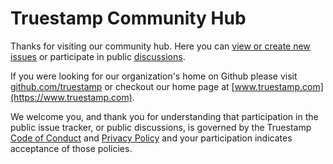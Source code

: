 # Truestamp Community Hub

Thanks for visiting our community hub. Here you can [view or create new issues](https://github.com/truestamp/discussions/issues) or participate in 
public [discussions](https://github.com/orgs/truestamp/discussions).

If you were looking for our organization's home on Github please visit [github.com/truestamp](https://github.com/truestamp) or checkout our home page at [www.truestamp.com](https://www.truestamp.com).

We welcome you, and thank you for understanding that participation in the public issue tracker, or public discussions, is governed by the Truestamp [Code of Conduct](https://github.com/truestamp/discussions/blob/main/CODE_OF_CONDUCT.md) and [Privacy Policy](https://www.truestamp.com/policies) and your participation indicates acceptance of those policies.

